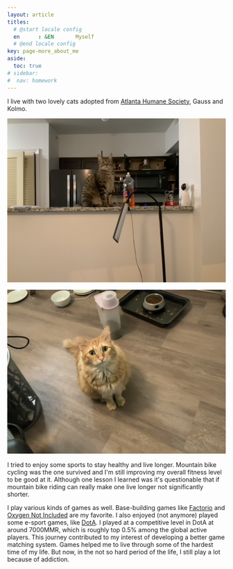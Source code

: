 ```yaml
---
layout: article
titles:
  # @start locale config
  en      : &EN       Myself
  # @end locale config
key: page-more_about_me
aside:
  toc: true
# sidebar: 
#  nav: homework
---
```


I live with two lovely cats adopted from [Atlanta Humane Society](https://atlantahumane.org/), Gauss and Kolmo. 

![Gauss](Gaus.jpeg "Gauss")

![Gauss](Kol.jpeg "Gauss")

I tried to enjoy some sports to stay healthy and live longer. Mountain bike cycling was the one survived and I'm still improving my overall fitness level to be good at it. Although one lesson I learned was it's questionable that if mountain bike riding can really make one live longer not significantly shorter.

I play various kinds of games as well. Base-building games like [Factorio](https://www.factorio.com/) and [Oxygen Not Included](https://store.steampowered.com/app/457140/Oxygen_Not_Included/) are my favorite. I also enjoyed (not anymore) played some e-sport games, like [DotA](https://www.dota2.com/home). I played at a competitive level in DotA at around 7000MMR, which is roughly top 0.5% among the global active players. This journey contributed to my interest of developing a better game matching system. Games helped me to live through some of the hardest time of my life. But now, in the not so hard period of the life, I still play a lot because of addiction. 